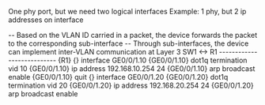 One phy port, but we need two logical interfaces
Example: 1 phy, but 2 ip addresses on interface

-- Based on the VLAN ID carried in a packet, the device forwards the packet to the corresponding sub-interface 
-- Through sub-interfaces, the device can implement inter-VLAN communication at Layer 3
SW1 <-> R1
--------------------------- {R1}
{} interface GE0/0/1.10
{GE0/0/1.10} dot1q termination vid 10
{GE0/0/1.10} ip address 192.168.10.254 24
{GE0/0/1.10} arp broadcast enable
{GE0/0/1.10} quit
{} interface GE0/0/1.20
{GE0/0/1.20} dot1q termination vid 20
{GE0/0/1.20} ip address 192.168.20.254 24
{GE0/0/1.20} arp broadcast enable